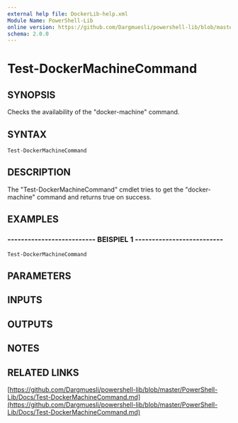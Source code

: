 ```yaml
---
external help file: DockerLib-help.xml
Module Name: PowerShell-Lib
online version: https://github.com/Dargmuesli/powershell-lib/blob/master/PowerShell-Lib/Docs/Test-DockerMachineCommand.md
schema: 2.0.0
---
```


# Test-DockerMachineCommand

## SYNOPSIS
Checks the availability of the "docker-machine" command.

## SYNTAX

```
Test-DockerMachineCommand
```

## DESCRIPTION
The "Test-DockerMachineCommand" cmdlet tries to get the "docker-machine" command and returns true on success.

## EXAMPLES

### -------------------------- BEISPIEL 1 --------------------------
```
Test-DockerMachineCommand
```

## PARAMETERS

## INPUTS

## OUTPUTS

## NOTES

## RELATED LINKS

[https://github.com/Dargmuesli/powershell-lib/blob/master/PowerShell-Lib/Docs/Test-DockerMachineCommand.md](https://github.com/Dargmuesli/powershell-lib/blob/master/PowerShell-Lib/Docs/Test-DockerMachineCommand.md)

